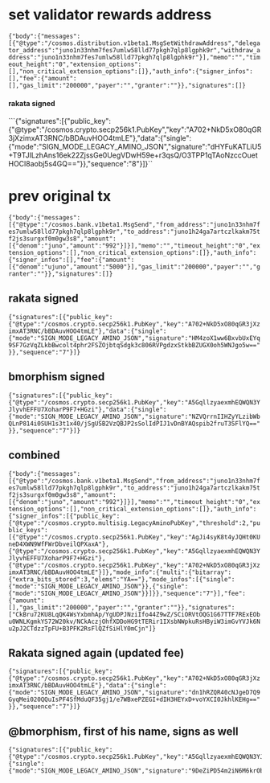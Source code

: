
# set validator rewards address
```{"body":{"messages":[{"@type":"/cosmos.distribution.v1beta1.MsgSetWithdrawAddress","delegator_address":"juno1n33nhm7fes7umlw58lld77pkgh7qlp8lgphk9r","withdraw_address":"juno1n33nhm7fes7umlw58lld77pkgh7qlp8lgphk9r"}],"memo":"","timeout_height":"0","extension_options":[],"non_critical_extension_options":[]},"auth_info":{"signer_infos":[],"fee":{"amount":[],"gas_limit":"200000","payer":"","granter":""}},"signatures":[]}```

#### rakata signed
```{"signatures":[{"public_key":{"@type":"/cosmos.crypto.secp256k1.PubKey","key":"A702+NkD5xO80qGR3jXzimxAT3RNC/bBDAuvHOO4tmLE"},"data":{"single":{"mode":"SIGN_MODE_LEGACY_AMINO_JSON","signature":"dHYFuKATLiU5+T9TJILzhAns16ek22ZjssGe0UegVDwH59e+r3qsQ/O3TPP1qTAoNzccOuetHOCl8aobj5s4GQ=="}},"sequence":"8"}]}``

# prev original tx
```{"body":{"messages":[{"@type":"/cosmos.bank.v1beta1.MsgSend","from_address":"juno1n33nhm7fes7umlw58lld77pkgh7qlp8lgphk9r","to_address":"juno1h24ga7artczlkakm75tf2js3surgxf0m0gw3s8","amount":[{"denom":"juno","amount":"992"}]}],"memo":"","timeout_height":"0","extension_options":[],"non_critical_extension_options":[]},"auth_info":{"signer_infos":[],"fee":{"amount":[{"denom":"ujuno","amount":"5000"}],"gas_limit":"200000","payer":"","granter":""}},"signatures":[]}```


## rakata signed
```{"signatures":[{"public_key":{"@type":"/cosmos.crypto.secp256k1.PubKey","key":"A702+NkD5xO80qGR3jXzimxAT3RNC/bBDAuvHOO4tmLE"},"data":{"single":{"mode":"SIGN_MODE_LEGACY_AMINO_JSON","signature":"HM4zoX1ww6BxvbUxEYq9SF7GzVqZLkbBwcolt4phr2FSZOjbtqSdgk3c806RVPgdzxStkbBZUGX0oh5WNJgo5w=="}},"sequence":"7"}]}```

## bmorphism signed
```{"signatures":[{"public_key":{"@type":"/cosmos.crypto.secp256k1.PubKey","key":"A5GqllzyaexmhEQWQN3YJlyvhEFFU7XoharP9F7+HGzi"},"data":{"single":{"mode":"SIGN_MODE_LEGACY_AMINO_JSON","signature":"NZVQrrnIIHZyYLzibWbQLnP814i0SUH1s3t1x40/jSgUSB2VzQBJP2sSolIdPIJ1vDnBYAQspib2fruT3SFlYQ=="}},"sequence":"7"}]}```

## combined
```{"body":{"messages":[{"@type":"/cosmos.bank.v1beta1.MsgSend","from_address":"juno1n33nhm7fes7umlw58lld77pkgh7qlp8lgphk9r","to_address":"juno1h24ga7artczlkakm75tf2js3surgxf0m0gw3s8","amount":[{"denom":"juno","amount":"992"}]}],"memo":"","timeout_height":"0","extension_options":[],"non_critical_extension_options":[]},"auth_info":{"signer_infos":[{"public_key":{"@type":"/cosmos.crypto.multisig.LegacyAminoPubKey","threshold":2,"public_keys":[{"@type":"/cosmos.crypto.secp256k1.PubKey","key":"AgJi4syK8t4yJQHt0KUneD4XWN9WfFWrDbveilQPXaxA"},{"@type":"/cosmos.crypto.secp256k1.PubKey","key":"A5GqllzyaexmhEQWQN3YJlyvhEFFU7XoharP9F7+HGzi"},{"@type":"/cosmos.crypto.secp256k1.PubKey","key":"A702+NkD5xO80qGR3jXzimxAT3RNC/bBDAuvHOO4tmLE"}]},"mode_info":{"multi":{"bitarray":{"extra_bits_stored":3,"elems":"YA=="},"mode_infos":[{"single":{"mode":"SIGN_MODE_LEGACY_AMINO_JSON"}},{"single":{"mode":"SIGN_MODE_LEGACY_AMINO_JSON"}}]}},"sequence":"7"}],"fee":{"amount":[],"gas_limit":"200000","payer":"","granter":""}},"signatures":["CkBru72KU8LqQK4WsYxbmhAp/YgUDPJNziIfo44Z9wZ/SCiORVtOQG1G67TTF7RExEObu0WNLKgmkYS72W20kv/NCkAczjOhfXDDoHG9tTERir1IXsbNWpkuRsHByiW3imGvYVJk6Nu2pJ2CTdzzTpFU+B3PFK2RsFlQZfSiHlY0mCjn"]}```


## Rakata signed again (updated fee)
```{"signatures":[{"public_key":{"@type":"/cosmos.crypto.secp256k1.PubKey","key":"A702+NkD5xO80qGR3jXzimxAT3RNC/bBDAuvHOO4tmLE"},"data":{"single":{"mode":"SIGN_MODE_LEGACY_AMINO_JSON","signature":"dn1hRZQR40cNJgeD7Q9GyqMei020QQuIsPF4SfMduQF35gj1/e7WBxePZEGI+dIH3HEYxD+voYXCI0JkhlKEHg=="}},"sequence":"7"}]}```

## @bmorphism, first of his name, signs as well
```
{"signatures":[{"public_key":{"@type":"/cosmos.crypto.secp256k1.PubKey","key":"A5GqllzyaexmhEQWQN3YJlyvhEFFU7XoharP9F7+HGzi"},"data":{"single":{"mode":"SIGN_MODE_LEGACY_AMINO_JSON","signature":"9DeZiPD54m2iN6M6krObvqCkhaXx1iZFAIkzJTwn73ZYp4dQ5z5uSd2TaNzW9XpiEo8dpayTV95pBbdP+l1qbA=="}},"sequence":"8"}]}
```
